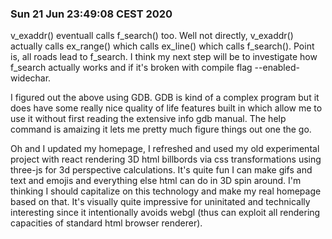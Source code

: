 ### Sun 21 Jun 23:49:08 CEST 2020

v_exaddr() eventuall calls f_search() too. Well not directly, v_exaddr() actually calls ex_range() which calls ex_line() which calls f_search(). Point is, all roads lead to f_search. I think my next step will be to investigate how f_search actually works and if it's broken with compile flag --enabled-widechar.

I figured out the above using GDB. GDB is kind of a complex program but it does have some really nice quality of life features built in which allow me to use it without first reading the extensive info gdb manual. The help command is amaizing it lets me pretty much figure things out one the go.

Oh and I updated my homepage, I refreshed and used my old experimental project with react rendering 3D html billbords via css transformations using three-js for 3d perspective calculations. It's quite fun I can make gifs and text and emojis and everything else html can do in 3D spin around. I'm thinking I should capitalize on this technology and make my real homepage based on that. It's visually quite impressive for uninitated and technically interesting since it intentionally avoids webgl (thus can exploit all rendering capacities of standard html browser renderer).
